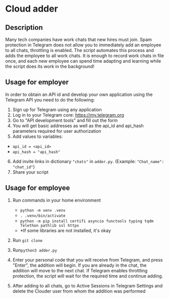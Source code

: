 # Cloud adder

## Description
Many tech companies have work chats that new hires must join. Spam protection in Telegram does not allow you to immediately add an employee to all chats, throttling is enabled. The script automates this process and adds the employee to all work chats. It is enough to record work chats in file once, and each new employee can spend time adapting and learning while the script does its work in the background!


## Usage for employer
In order to obtain an API id and develop your own application using the Telegram API you need to do the following:

1. Sign up for Telegram using any application
2. Log in to your Telegram core: https://my.telegram.org
3. Go to "API development tools" and fill out the form
4. You will get basic addresses as well as the api_id and api_hash parameters required for user authorization
5. Add values to variables: 
 - `api_id = <api_id>`
 - `api_hash = "api_hash"`
6. Add invite links in dictionary `"chats"` in `adder.py`. (Example: `"Chat_name": "chat_id"`)
7. Share your script

## Usage for employee
1. Run commands in your home environment
   - `python -m venv .venv`
   - `. .venv/bin/activate`
   - `python -m pip install certifi asyncio functools typing tqdm Telethon pathlib ssl httpx`
   - *If some libraries are not installed, it's okay
    
2. Run `git clone`

3. Run`python3 adder.py`

4. Enter your personal code that you will receive from Telegram, and press "Enter", the addition will begin. If you are already in the chat, the addition will move to the next chat. If Telegram enables throttling protection, the script will wait for the required time and continue adding.

5. After adding to all chats, go to Active Sessions in Telegram Settings and delete the Clouder user from whom the addition was performed
